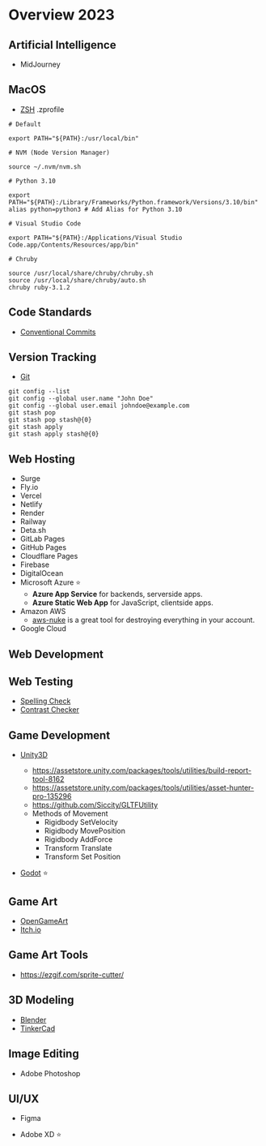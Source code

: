 # Overview 2023

## Artificial Intelligence

- MidJourney

## MacOS 

- [ZSH](https://github.com/ohmyzsh/ohmyzsh) .zprofile

```
# Default

export PATH="${PATH}:/usr/local/bin"

# NVM (Node Version Manager)

source ~/.nvm/nvm.sh

# Python 3.10

export PATH="${PATH}:/Library/Frameworks/Python.framework/Versions/3.10/bin"
alias python=python3 # Add Alias for Python 3.10

# Visual Studio Code

export PATH="${PATH}:/Applications/Visual Studio Code.app/Contents/Resources/app/bin"

# Chruby

source /usr/local/share/chruby/chruby.sh
source /usr/local/share/chruby/auto.sh
chruby ruby-3.1.2
```

## Code Standards

- [Conventional Commits](https://www.conventionalcommits.org/en/v1.0.0/)

## Version Tracking

- [Git](https://github.com)

```
git config --list
git config --global user.name "John Doe"
git config --global user.email johndoe@example.com
git stash pop
git stash pop stash@{0}
git stash apply
git stash apply stash@{0}
```

## Web Hosting

- Surge
- Fly.io
- Vercel
- Netlify
- Render
- Railway
- Deta.sh
- GitLab Pages
- GitHub Pages
- Cloudflare Pages
- Firebase
- DigitalOcean
- Microsoft Azure ⭐
  - **Azure App Service** for backends, serverside apps.
  - **Azure Static Web App** for JavaScript, clientside apps.
- Amazon AWS
  - [aws-nuke](https://github.com/rebuy-de/aws-nuke) is a great tool for destroying everything in your account.
- Google Cloud

## Web Development

## Web Testing

- [Spelling Check](https://datayze.com/website-spell-checker)
- [Contrast Checker](https://coolors.co/contrast-checker)

## Game Development

- [Unity3D](https://github.com/LarsPeterson/unity3d)
  - https://assetstore.unity.com/packages/tools/utilities/build-report-tool-8162
  - https://assetstore.unity.com/packages/tools/utilities/asset-hunter-pro-135296
  - https://github.com/Siccity/GLTFUtility
  - Methods of Movement
    - Rigidbody SetVelocity
    - Rigidbody MovePosition
    - Rigidbody AddForce
    - Transform Translate
    - Transform Set Position

- [Godot](https://godotengine.org/) ⭐

## Game Art

- [OpenGameArt](https://opengameart.org/)
- [Itch.io](https://itch.io/game-assets/free)

## Game Art Tools

- https://ezgif.com/sprite-cutter/

## 3D Modeling

- [Blender](https://www.blender.org/)
- [TinkerCad](https://www.tinkercad.com/)

## Image Editing

- Adobe Photoshop

## UI/UX

- Figma

- Adobe XD ⭐

